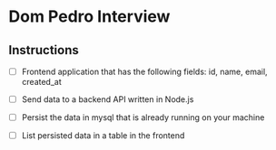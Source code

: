 # Dom Pedro Interview

## Instructions

- [ ] Frontend application that has the following fields: id, name, email, created_at

- [ ] Send data to a backend API written in Node.js

- [ ] Persist the data in mysql that is already running on your machine

- [ ] List persisted data in a table in the frontend
